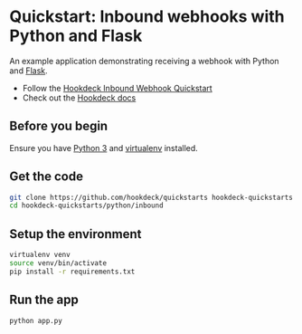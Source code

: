 # Quickstart: Inbound webhooks with Python and Flask

An example application demonstrating receiving a webhook with Python and [Flask](https://flask.palletsprojects.com/en/3.0.x/).

- Follow the [Hookdeck Inbound Webhook Quickstart](https://hookdeck.com/docs/receive-webhooks?lang=python&ref=github-quickstarts)
- Check out the [Hookdeck docs](https://hookdeck.com/docs?lang=python&ref=github-quickstarts)

## Before you begin

Ensure you have [Python 3](https://www.python.org/downloads/) and
[virtualenv](https://pypi.org/project/virtualenv/) installed.

## Get the code

```sh
git clone https://github.com/hookdeck/quickstarts hookdeck-quickstarts
cd hookdeck-quickstarts/python/inbound
```

## Setup the environment

```sh
virtualenv venv
source venv/bin/activate
pip install -r requirements.txt
```

## Run the app

```sh
python app.py
```
